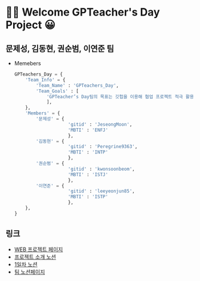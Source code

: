 # 🎉✨ Welcome GPTeacher's Day Project 😀

## 문제성, 김동현, 권순범, 이연준 팀

- Memebers
    ```python
    GPTeachers_Day = {
        'Team_Info' = {
            'Team_Name' : 'GPTeachers_Day',
            'Team_Goals' : [
                'GPTeacher’s Day팀의 목표는 깃헙을 이용해 협업 프로젝트 적극 활용하기 입니다.',
                ],
        },
        'Members' = {
            '문제성' = {
                        'gitid' : 'JeseongMoon',
                        'MBTI' : 'ENFJ'
                        },
            '김동현' = {
                        'gitid' : 'Peregrine9363',
                        'MBTI' : 'INTP'
                        },
            '권순범' = {
                        'gitid' : 'kwonsoonbeom',
                        'MBTI' : 'ISTJ'
                        },
            '이연준' = {
                        'gitid' : 'leeyeonjun85',
                        'MBTI' : 'ISTP'
                        },
        },
    }
    ```


## 링크
- [WEB 프로젝트 페이지](http://leeyj85.shop/GPTeachersDay)
- [프로젝트 소개 노션](https://codestates.notion.site/AIB-17-Team-Project-1-2023-05-15-2023-05-25-9454e090dcdf4cf891c71c0b4bd2ba5e)
- [1일차 노션](https://www.notion.so/1-1-23de33f86c034ca4836fb0d45bbad632)
- [팀 노션페이지](https://www.notion.so/9891e517ff9a473491a1d4d2f3a87221?v=d776e70e97454284b0cc4c6988a77a51)